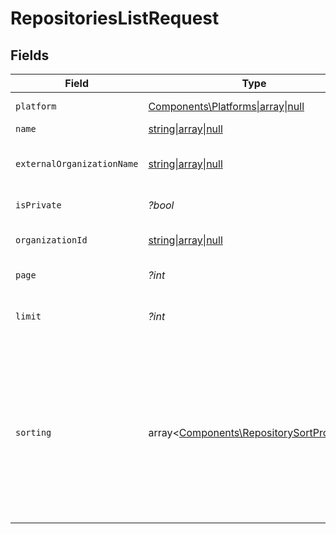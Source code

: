 # RepositoriesListRequest


## Fields

| Field                                                                                                                                                                   | Type                                                                                                                                                                    | Required                                                                                                                                                                | Description                                                                                                                                                             |
| ----------------------------------------------------------------------------------------------------------------------------------------------------------------------- | ----------------------------------------------------------------------------------------------------------------------------------------------------------------------- | ----------------------------------------------------------------------------------------------------------------------------------------------------------------------- | ----------------------------------------------------------------------------------------------------------------------------------------------------------------------- |
| `platform`                                                                                                                                                              | [Components\Platforms\|array\|null](../../Models/Operations/QueryParamPlatformFilter.md)                                                                                | :heavy_minus_sign:                                                                                                                                                      | Filter by platform.                                                                                                                                                     |
| `name`                                                                                                                                                                  | [string\|array\|null](../../Models/Operations/QueryParamRepositoryNameFilter.md)                                                                                        | :heavy_minus_sign:                                                                                                                                                      | Filter by name.                                                                                                                                                         |
| `externalOrganizationName`                                                                                                                                              | [string\|array\|null](../../Models/Operations/ExternalOrganizationNameFilter.md)                                                                                        | :heavy_minus_sign:                                                                                                                                                      | Filter by external organization name.                                                                                                                                   |
| `isPrivate`                                                                                                                                                             | *?bool*                                                                                                                                                                 | :heavy_minus_sign:                                                                                                                                                      | Filter by private status.                                                                                                                                               |
| `organizationId`                                                                                                                                                        | [string\|array\|null](../../Models/Operations/QueryParamOrganizationIDFilter.md)                                                                                        | :heavy_minus_sign:                                                                                                                                                      | Filter by organization ID.                                                                                                                                              |
| `page`                                                                                                                                                                  | *?int*                                                                                                                                                                  | :heavy_minus_sign:                                                                                                                                                      | Page number, defaults to 1.                                                                                                                                             |
| `limit`                                                                                                                                                                 | *?int*                                                                                                                                                                  | :heavy_minus_sign:                                                                                                                                                      | Size of a page, defaults to 10. Maximum is 100.                                                                                                                         |
| `sorting`                                                                                                                                                               | array<[Components\RepositorySortProperty](../../Models/Components/RepositorySortProperty.md)>                                                                           | :heavy_minus_sign:                                                                                                                                                      | Sorting criterion. Several criteria can be used simultaneously and will be applied in order. Add a minus sign `-` before the criteria name to sort by descending order. |